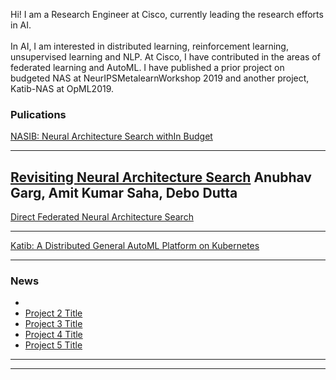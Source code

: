 Hi! I am a Research Engineer at Cisco, currently leading the research efforts in AI.
<br><br>
In AI, I am interested in distributed learning, reinforcement learning, unsupervised learning and NLP. At Cisco, I have contributed in the areas of federated learning and AutoML. I have published a prior project on budgeted NAS at NeurIPSMetalearnWorkshop 2019 and another project, Katib-NAS at OpML2019.
### Pulications

[NASIB: Neural Architecture Search withIn Budget](https://arxiv.org/abs/1910.08665)

---
[Revisiting Neural Architecture Search](https://arxiv.org/abs/2010.05719)
Anubhav Garg, Amit Kumar Saha, Debo Dutta
---
[Direct Federated Neural Architecture Search](https://arxiv.org/abs/2010.06223)

---
[Katib: A Distributed General AutoML Platform on Kubernetes](https://opml19papers.usenix.hotcrp.com/doc/opml19papers-final52.pdf?cap=052aDJ1RaUal6PE)

---

### News

- 
- [Project 2 Title](http://example.com/)
- [Project 3 Title](http://example.com/)
- [Project 4 Title](http://example.com/)
- [Project 5 Title](http://example.com/)

---




---
